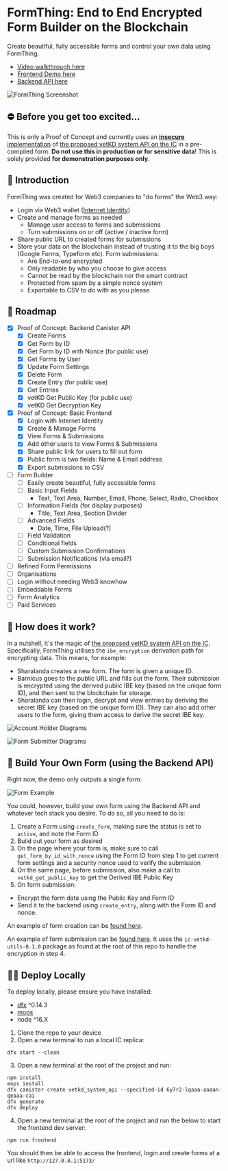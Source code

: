 # FormThing: End to End Encrypted Form Builder on the Blockchain

Create beautiful, fully accessible forms and control your own data using FormThing.

- [Video walkthrough here](https://vimeo.com/859550637/7d0b647223)
- [Frontend Demo here](https://6w54s-qaaaa-aaaan-qeaba-cai.icp0.io/)
- [Backend API here](https://a4gq6-oaaaa-aaaab-qaa4q-cai.raw.icp0.io/?id=676xo-giaaa-aaaan-qeaaq-cai)

![FormThing Screenshot](/src/form_thing_frontend/public/images/screenshot.jpg 'FormThing Screenshot')

## ⛔️ Before you get too excited...

This is only a Proof of Concept and currently uses an [**insecure** implementation](../../rust/vetkd/src/system_api) of [the proposed vetKD system API on the IC](https://github.com/dfinity/interface-spec/pull/158) in a pre-compiled form. **Do not use this in production or for sensitive data**! This is solely provided **for demonstration purposes only**.

## 👋 Introduction

FormThing was created for Web3 companies to "do forms" the Web3 way:

- Login via Web3 wallet ([Internet Identity](https://identity.ic0.app/))
- Create and manage forms as needed
  - Manage user access to forms and submissions
  - Turn submissions on or off (active / inactive form)
- Share public URL to created forms for submissions
- Store your data on the blockchain instead of trusting it to the big boys (Google Forms, Typeform etc). Form submissions:
  - Are End-to-end encrypted
  - Only readable by who you choose to give access
  - Cannot be read by the blockchain nor the smart contract
  - Protected from spam by a simple nonce system
  - Exportable to CSV to do with as you please

## 🚀 Roadmap

- [x] Proof of Concept: Backend Canister API
  - [x] Create Forms
  - [x] Get Form by ID
  - [x] Get Form by ID with Nonce (for public use)
  - [x] Get Forms by User
  - [x] Update Form Settings
  - [x] Delete Form
  - [x] Create Entry (for public use)
  - [x] Get Entries
  - [x] vetKD Get Public Key (for public use)
  - [x] vetKD Get Decryption Key
- [x] Proof of Concept: Basic Frontend
  - [x] Login with Internet Identity
  - [x] Create & Manage Forms
  - [x] View Forms & Submissions
  - [x] Add other users to view Forms & Submissions
  - [x] Share public link for users to fill out form
  - [x] Public form is two fields: Name & Email address
  - [x] Export submissions to CSV
- [ ] Form Builder
  - [ ] Easily create beautiful, fully accessible forms
  - [ ] Basic Input Fields
    - Text, Text Area, Number, Email, Phone, Select, Radio, Checkbox
  - [ ] Information Fields (for display purposes)
    - Title, Text Area, Section Divider
  - [ ] Advanced Fields
    - Date, Time, File Upload(?)
  - [ ] Field Validation
  - [ ] Conditional fields
  - [ ] Custom Submission Confirmations
  - [ ] Submission Notifications (via email?)
- [ ] Refined Form Permissions
- [ ] Organisations
- [ ] Login without needing Web3 knowhow
- [ ] Embeddable Forms
- [ ] Form Analytics
- [ ] Paid Services

## 👀 How does it work?

In a nutshell, it's the magic of [the proposed vetKD system API on the IC](https://github.com/dfinity/interface-spec/pull/158). Specifically, FormThing utilises the `ibe_encryption` derivation path for encrypting data. This means, for example:

- Sharalanda creates a new form. The form is given a unique ID.
- Barnicus goes to the public URL and fills out the form. Their submission is encrypted using the derived public IBE key (based on the unique form ID), and then sent to the blockchain for storage.
- Sharalanda can then login, decrypt and view entries by deriving the secret IBE key (based on the unique form ID). They can also add other users to the form, giving them access to derive the secret IBE key.

![Account Holder Diagrams](/readme/formthing-notesv2-account.jpg 'Account Holder Diagrams')

![Form Submitter Diagrams](/readme/formthing-notesv2-submitter.jpg 'Form Submitter Diagrams')

## 📝 Build Your Own Form (using the Backend API)

Right now, the demo only outputs a single form:

![Form Example](/readme/formthing-form-example.png 'Form Example')

You could, however, build your own form using the Backend API and whatever tech stack you desire. To do so, all you need to do is:

1. Create a Form using `create_form`, making sure the status is set to `active`, and note the Form ID
2. Build out your form as desired
3. On the page where your form is, make sure to call `get_form_by_id_with_nonce` using the Form ID from step 1 to get current form settings and a security nonce used to verify the submission
4. On the same page, before submission, also make a call to `vetkd_get_public_key` to get the Derived IBE Public Key
5. On form submission:

- Encrypt the form data using the Public Key and Form ID
- Send it to the backend using `create_entry`, along with the Form ID and nonce.

An example of form creation can be [found here](https://github.com/conorseed/formthing_poc/blob/main/src/form_thing_frontend/src/stores/formStore.ts#L128-L157).

An example of form submission can be [found here](https://github.com/conorseed/formthing_poc/blob/main/src/form_thing_frontend/src/components/PublicFormPage.vue#L146-L233). It uses the `ic-vetkd-utils-0.1.0` package as found at the root of this repo to handle the encryption in step 4.

## 👩‍💻 Deploy Locally

To deploy locally, please ensure you have installed:

- [dfx](https://internetcomputer.org/docs/current/developer-docs/setup/install/) ^0.14.3
- [mops](https://mops.one/docs/install)
- node ^16.X

1. Clone the repo to your device
2. Open a new terminal to run a local IC replica:

```
dfx start --clean
```

3. Open a new terminal at the root of the project and run:

```
npm install
mops install
dfx canister create vetkd_system_api --specified-id 6y7r2-lqaaa-aaaan-qeaaa-cai
dfx generate
dfx deploy
```

4. Open a new terminal at the root of the project and run the below to start the frontend dev server:

```
npm run frontend
```

You should then be able to access the frontend, login and create forms at a url like `http://127.0.0.1:5173/`
